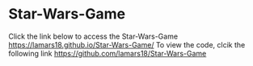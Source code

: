 # Star-Wars-Game

Click the link below to access the Star-Wars-Game
https://lamars18.github.io/Star-Wars-Game/
To view the code, clcik the following link 
https://github.com/lamars18/Star-Wars-Game

